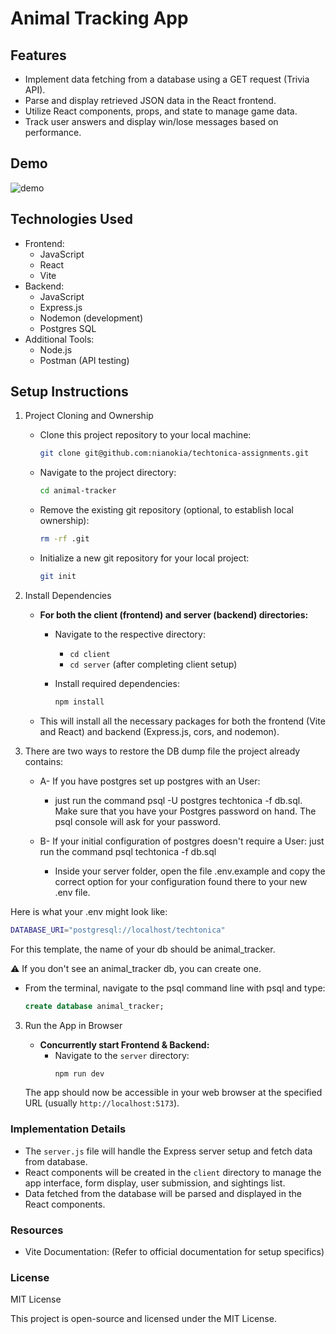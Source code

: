 # Animal Tracking App
## Features

* Implement data fetching from a database using a GET request (Trivia API).
* Parse and display retrieved JSON data in the React frontend.
* Utilize React components, props, and state to manage game data.
* Track user answers and display win/lose messages based on performance.

## Demo
![demo](link)

## Technologies Used

* Frontend:
    * JavaScript
    * React
    * Vite
* Backend:
    * JavaScript
    * Express.js
    * Nodemon (development)
    * Postgres SQL
* Additional Tools:
    * Node.js
    * Postman (API testing)

## Setup Instructions

1. Project Cloning and Ownership

    * Clone this project repository to your local machine:

        ```bash
        git clone git@github.com:nianokia/techtonica-assignments.git
        ```

    * Navigate to the project directory:

        ```bash
        cd animal-tracker
        ```

    * Remove the existing git repository (optional, to establish local ownership):

        ```bash
        rm -rf .git
        ```

    * Initialize a new git repository for your local project:

        ```bash
        git init
        ```

2. Install Dependencies

    * **For both the client (frontend) and server (backend) directories:**
        * Navigate to the respective directory:
            * `cd client`
            * `cd server` (after completing client setup)
        * Install required dependencies:

            ```bash
            npm install
            ```

    * This will install all the necessary packages for both the frontend (Vite and React) and backend (Express.js, cors, and nodemon).

3. There are two ways to restore the DB dump file the project already contains:
    * A- If you have postgres set up postgres with an User: 

        * just run the command psql -U postgres techtonica -f db.sql. Make sure that you have your Postgres password on hand. The psql console will ask for your password.

    * B- If your initial configuration of postgres doesn't require a User: just run the command psql techtonica -f db.sql

        * Inside your server folder, open the file .env.example and copy the correct option for your configuration found there to your new .env file.

Here is what your .env might look like:
```bash
DATABASE_URI="postgresql://localhost/techtonica"
```

For this template, the name of your db should be animal_tracker.

⚠️ If you don't see an animal_tracker db, you can create one. 
* From the terminal, navigate to the psql command line with psql and type:
    ```sql
    create database animal_tracker;
    ``` 

3. Run the App in Browser

    * **Concurrently start Frontend & Backend:**
        * Navigate to the `server` directory:
            ```bash
            npm run dev
            ```

    The app should now be accessible in your web browser at the specified URL (usually `http://localhost:5173`).


### Implementation Details

* The `server.js` file will handle the Express server setup and fetch data from database.
* React components will be created in the `client` directory to manage the app interface, form display, user submission, and sightings list.
* Data fetched from the database will be parsed and displayed in the React components.

### Resources

* Vite Documentation: (Refer to official documentation for setup specifics)

### License

MIT License

This project is open-source and licensed under the MIT License.